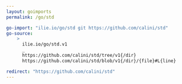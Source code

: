 ```yaml
---
layout: goimports
permalink: /go/std

go-import: "ilie.io/go/std git https://github.com/calini/std"
go-source: 
    > 
      ilie.io/go/std.v1
      _
      https://github.com/calini/std/tree/v1{/dir}
      https://github.com/calini/std/blob/v1{/dir}/{file}#L{line}

redirect: "https://github.com/calini/std"
---
```

